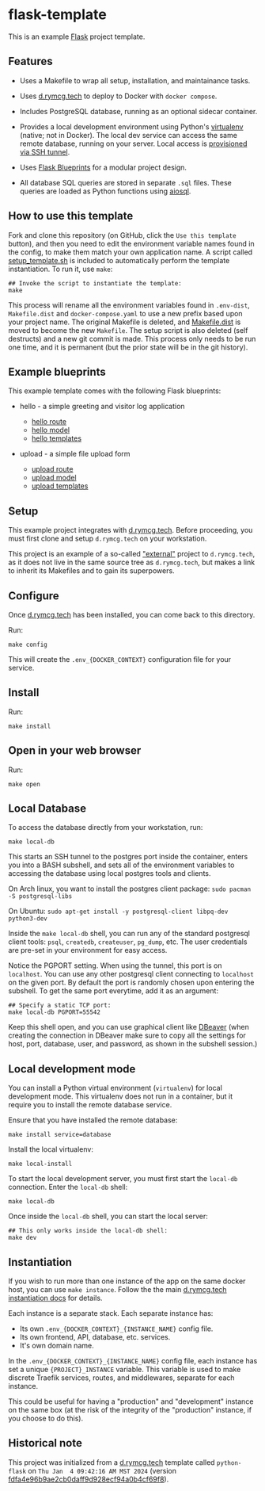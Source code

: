# flask-template

This is an example [Flask](https://flask.palletsprojects.com/) project
template.

## Features

 * Uses a Makefile to wrap all setup, installation, and maintainance tasks.
 
 * Uses [d.rymcg.tech](https://github.com/EnigmaCurry/d.rymcg.tech) to
   deploy to Docker with `docker compose`.
   
 * Includes PostgreSQL database, running as an optional sidecar
   container.

 * Provides a local development environment using Python's
   [virtualenv](https://docs.python.org/3/library/venv.html) (native;
   not in Docker). The local dev service can access the same remote
   database, running on your server. Local access is [provisioned via
   SSH
   tunnel](https://github.com/EnigmaCurry/d.rymcg.tech/blob/master/_scripts/postgresql-tunnel).

 * Uses [Flask
   Blueprints](https://flask.palletsprojects.com/en/3.0.x/blueprints/)
   for a modular project design.

 * All database SQL queries are stored in separate `.sql` files. These
   queries are loaded as Python functions using
   [aiosql](https://nackjicholson.github.io/aiosql/).

## How to use this template

Fork and clone this repository (on GitHub, click the `Use this
template` button), and then you need to edit the environment variable
names found in the config, to make them match your own application
name. A script called [setup_template.sh](setup_template.sh) is
included to automatically perform the template instantiation. To run
it, use `make`:

```
## Invoke the script to instantiate the template:
make
```

This process will rename all the environment variables found in
`.env-dist`, `Makefile.dist` and `docker-compose.yaml` to use a new
prefix based upon your project name. The original Makefile is deleted,
and [Makefile.dist](Makefile.dist) is moved to become the new
`Makefile`. The setup script is also deleted (self destructs) and a
new git commit is made. This process only needs to be run one time,
and it is permanent (but the prior state will be in the git history).

## Example blueprints

This example template comes with the following Flask blueprints:

 * hello - a simple greeting and visitor log application
 
   * [hello route](api/app/routes/hello)
   * [hello model](api/app/models/hello)
   * [hello templates](api/app/templates/hello) 

 * upload - a simple file upload form
 
   * [upload route](api/app/routes/upload)
   * [upload model](api/app/models/upload)
   * [upload templates](api/app/templates/upload)

## Setup

This example project integrates with
[d.rymcg.tech](https://github.com/EnigmaCurry/d.rymcg.tech#readme).
Before proceeding, you must first clone and setup `d.rymcg.tech` on
your workstation.

This project is an example of a so-called
["external"](https://github.com/enigmacurry/d.rymcg.tech#integrating-external-projects)
project to `d.rymcg.tech`, as it does not live in the same source tree
as `d.rymcg.tech`, but makes a link to inherit its Makefiles and to
gain its superpowers.

## Configure

Once
[d.rymcg.tech](https://github.com/EnigmaCurry/d.rymcg.tech#readme) has
been installed, you can come back to this directory.

Run:

```
make config
```

This will create the `.env_{DOCKER_CONTEXT}` configuration file for
your service.

## Install

Run:

```
make install
```

## Open in your web browser

Run:

```
make open
```

## Local Database

To access the database directly from your workstation, run:

```
make local-db
```

This starts an SSH tunnel to the postgres port inside the container,
enters you into a BASH subshell, and sets all of the environment
variables to accessing the database using local postgres tools and
clients.

On Arch linux, you want to install the postgres client package: `sudo pacman -S postgresql-libs`

On Ubuntu: `sudo apt-get install -y postgresql-client libpq-dev python3-dev`

Inside the `make local-db` shell, you can run any of the standard
postgresql client tools: `psql`, `createdb`, `createuser`, `pg_dump`,
etc. The user credentials are pre-set in your environment for easy
access.

Notice the PGPORT setting. When using the tunnel, this port is on
`localhost`. You can use any other postgresql client connecting to
`localhost` on the given port. By default the port is randomly chosen
upon entering the subshell. To get the same port everytime, add it as
an argument:

```
## Specify a static TCP port:
make local-db PGPORT=55542
```

Keep this shell open, and you can use graphical client like
[DBeaver](https://dbeaver.io/) (when creating the connection in
DBeaver make sure to copy all the settings for host, port, database,
user, and password, as shown in the subshell session.)

## Local development mode

You can install a Python virtual environment (`virtualenv`) for local
development mode. This virtualenv does not run in a container, but it
require you to install the remote database service.

Ensure that you have installed the remote database:

```
make install service=database
```

Install the local virtualenv:

```
make local-install
```

To start the local development server, you must first start the
`local-db` connection. Enter the `local-db` shell:

```
make local-db
```

Once inside the `local-db` shell, you can start the local server:

```
## This only works inside the local-db shell:
make dev
```

## Instantiation

If you wish to run more than one instance of the app on the same
docker host, you can use `make instance`. Follow the the main
[d.rymcg.tech instantiation
docs](https://github.com/EnigmaCurry/d.rymcg.tech#creating-multiple-instances-of-a-service)
for details.

Each instance is a separate stack. Each separate instance has:

 * Its own `.env_{DOCKER_CONTEXT}_{INSTANCE_NAME}` config file.
 * Its own frontend, API, database, etc. services.
 * It's own domain name.

In the `.env_{DOCKER_CONTEXT}_{INSTANCE_NAME}` config file, each
instance has set a unique `{PROJECT}_INSTANCE` variable. This variable
is used to make discrete Traefik services, routes, and middlewares,
separate for each instance.

This could be useful for having a "production" and "development"
instance on the same box (at the risk of the integrity of the
"production" instance, if you choose to do this).

## Historical note

This project was initialized from a
[d.rymcg.tech](https://github.com/EnigmaCurry/d.rymcg.tech) template
called `python-flask` on
`Thu Jan  4 09:42:16 AM MST 2024` (version
[fdfa4e96b9ae2cb0daff9d928ecf94a0b4cf69f8](https://github.com/EnigmaCurry/d.rymcg.tech/tree/fdfa4e96b9ae2cb0daff9d928ecf94a0b4cf69f8/_templates)).
